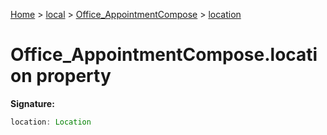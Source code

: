 [Home](./index) &gt; [local](local.md) &gt; [Office\_AppointmentCompose](local.office_appointmentcompose.md) &gt; [location](local.office_appointmentcompose.location.md)

# Office\_AppointmentCompose.location property


**Signature:**
```javascript
location: Location
```

